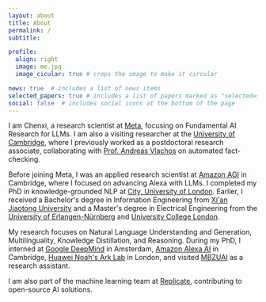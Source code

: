 ```yaml
---
layout: about
title: About
permalink: /
subtitle: 

profile:
  align: right
  image: me.jpg
  image_cicular: true # crops the image to make it circular

news: true  # includes a list of news items
selected_papers: true # includes a list of papers marked as "selected={true}"
social: false  # includes social icons at the bottom of the page
---
```


I am Chenxi, a research scientist at [Meta](https://ai.meta.com/research/), focusing on Fundamental AI Research for LLMs. I am also a visiting researcher at the [University of Cambridge](https://www.cst.cam.ac.uk/about), where I previously worked as a postdoctoral research associate, collaborating with [Prof. Andreas Vlachos](https://www.cst.cam.ac.uk/people/av308) on automated fact-checking.

Before joining Meta, I was an applied research scientist at [Amazon AGI](https://www.amazon.science/locations/london-and-cambridge) in Cambridge, where I focused on advancing Alexa with LLMs. I completed my PhD in knowledge-grounded NLP at [City, University of London](https://www.city.ac.uk/). Earlier, I received a Bachelor's degree in Information Engineering from [Xi'an Jiaotong University](http://en.xjtu.edu.cn/) and a Master's degree in Electrical Engineering from the [University of Erlangen-Nürnberg](https://www.fau.eu/) and [University College London](https://www.ucl.ac.uk/).

My research focuses on Natural Language Understanding and Generation, Multilinguality, Knowledge Distillation, and Reasoning. During my PhD, I interned at [Google DeepMind](https://www.deepmind.com/) in Amsterdam, [Amazon Alexa AI](https://amazon.jobs/en-gb/landing_pages/Cambridge) in Cambridge, [Huawei Noah's Ark Lab](https://noahlab.com.hk/) in London, and visited [MBZUAI](https://mbzuai.ac.ae/) as a research assistant.

I am also part of the machine learning team at [Replicate](https://replicate.com/), contributing to open-source AI solutions.
